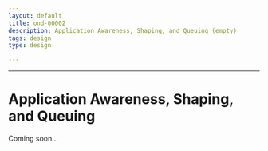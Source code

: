 ```yaml
---
layout: default
title: ond-00002
description: Application Awareness, Shaping, and Queuing (empty)
tags: design
type: design

---
```


---


# Application Awareness, Shaping, and Queuing

Coming soon...
